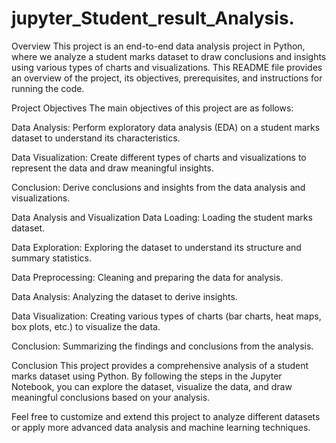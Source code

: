 # jupyter_Student_result_Analysis.
Overview
This project is an end-to-end data analysis project in Python, where we analyze a student marks dataset to draw conclusions and insights using various types of charts and visualizations. This README file provides an overview of the project, its objectives, prerequisites, and instructions for running the code.

Project Objectives
The main objectives of this project are as follows:

Data Analysis: Perform exploratory data analysis (EDA) on a student marks dataset to understand its characteristics.

Data Visualization: Create different types of charts and visualizations to represent the data and draw meaningful insights.

Conclusion: Derive conclusions and insights from the data analysis and visualizations.

Data Analysis and Visualization
Data Loading: Loading the student marks dataset.

Data Exploration: Exploring the dataset to understand its structure and summary statistics.

Data Preprocessing: Cleaning and preparing the data for analysis.

Data Analysis: Analyzing the dataset to derive insights.

Data Visualization: Creating various types of charts (bar charts, heat maps, box plots, etc.) to visualize the data.

Conclusion: Summarizing the findings and conclusions from the analysis.

Conclusion
This project provides a comprehensive analysis of a student marks dataset using Python. By following the steps in the Jupyter Notebook, you can explore the dataset, visualize the data, and draw meaningful conclusions based on your analysis.

Feel free to customize and extend this project to analyze different datasets or apply more advanced data analysis and machine learning techniques.
